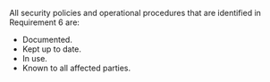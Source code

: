 All security policies and operational procedures that are identified in Requirement 6 are:

- Documented.
- Kept up to date.
- In use.
- Known to all affected parties.
